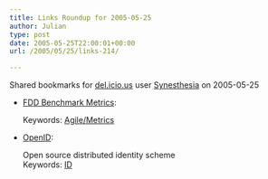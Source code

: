 ```yaml
---
title: Links Roundup for 2005-05-25
author: Julian
type: post
date: 2005-05-25T22:00:01+00:00
url: /2005/05/25/links-214/

---
```

Shared bookmarks for [del.icio.us][1] user  [Synesthesia][2] on 2005-05-25

  * [FDD Benchmark Metrics][3]:
  
       
    Keywords: [Agile/Metrics][4]
  * [OpenID][5]:
  
    Open source distributed identity scheme   
    Keywords: [ID][6]

 [1]: https://del.icio.us/
 [2]: https://del.icio.us/synesthesia
 [3]: https://www.agilemanagement.net/Articles/Weblog/FDDBenchmarkMetrics.html "https://www.agilemanagement.net/Articles/Weblog/FDDBenchmarkMetrics.html"
 [4]: https://del.icio.us/synesthesia/Agile/Metrics
 [5]: https://www.danga.com/openid/ "https://www.danga.com/openid/"
 [6]: https://del.icio.us/synesthesia/ID